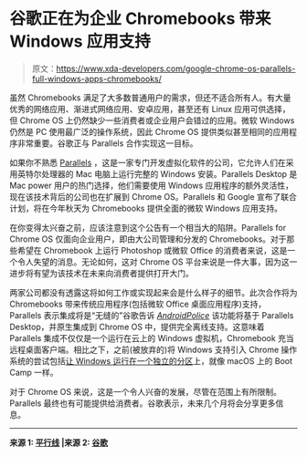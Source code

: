 # 谷歌正在为企业 Chromebooks 带来 Windows 应用支持

> 原文：<https://www.xda-developers.com/google-chrome-os-parallels-full-windows-apps-chromebooks/>

虽然 Chromebooks 满足了大多数普通用户的需求，但还不适合所有人。有大量优秀的网络应用、渐进式网络应用、安卓应用，甚至还有 Linux 应用可供选择，但 Chrome OS 上仍然缺少一些消费者或企业用户会错过的应用。微软 Windows 仍然是 PC 使用最广泛的操作系统，因此 Chrome OS 提供类似甚至相同的应用程序非常重要。谷歌正与 Parallels 合作实现这一目标。

如果你不熟悉 [Parallels](https://www.anrdoezrs.net/links/100122946/type/dlg/sid/UUxdaUeUpU28755/https://www.parallels.com/) ，这是一家专门开发虚拟化软件的公司，它允许人们在采用英特尔处理器的 Mac 电脑上运行完整的 Windows 安装。Parallels Desktop 是 Mac power 用户的热门选择，他们需要使用 Windows 应用程序的额外灵活性，现在该技术背后的公司也在扩展到 Chrome OS。Parallels 和 Google 宣布了联合计划，将在今年秋天为 Chromebooks 提供全面的微软 Windows 应用支持。

在你变得太兴奋之前，应该注意到这个公告有一个相当大的陷阱。Parallels for Chrome OS 仅面向企业用户，即由大公司管理和分发的 Chromebooks。对于那些希望在 Chromebook 上运行 Photoshop 或微软 Office 的消费者来说，这是一个令人失望的消息。无论如何，这对 Chrome OS 平台来说是一件大事，因为这一进步将有望为该技术在未来向消费者提供打开大门。

两家公司都没有透露这将如何工作或实现起来会是什么样子的细节。此次合作将为 Chromebooks 带来传统应用程序(包括微软 Office 桌面应用程序)支持，Parallels 表示集成将是“无缝的”谷歌告诉 [*AndroidPolice*](https://www.androidpolice.com/2020/06/16/google-and-parallels-announce-plans-to-bring-windows-apps-to-chromebooks/) 该功能将基于 Parallels Desktop，并原生集成到 Chrome OS 中，提供完全离线支持。这意味着 Parallels 集成不仅仅是一个运行在云上的 Windows 虚拟机，Chromebook 充当远程桌面客户端。相比之下，之前(被放弃的)将 Windows 支持引入 Chrome 操作系统的尝试包括[让 Windows 运行在一个独立的分区](https://www.xda-developers.com/chromebooks-chrome-os-windows-10-dual-boot-apple-boot-camp-campfire/)上，就像 macOS 上的 Boot Camp 一样。

对于 Chrome OS 来说，这是一个令人兴奋的发展，尽管在范围上有所限制。Parallels 最终也有可能提供给消费者。谷歌表示，未来几个月将会分享更多信息。

* * *

**来源 1: [平行线](https://www.anrdoezrs.net/links/100122946/type/dlg/sid/UUxdaUeUpU28755/https://www.parallels.com/products/desktop/chrome/) |来源 2: [谷歌](https://cloud.google.com/blog/products/chrome-enterprise/the-remote-work-revolution)**
